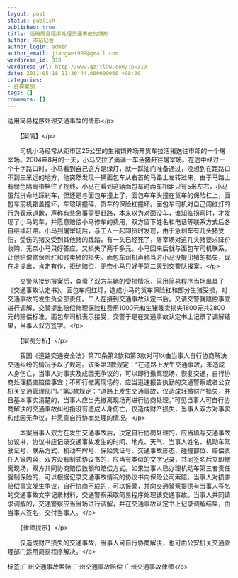 ```yaml
---
layout: post
status: publish
published: true
title: 适用简易程序处理交通事故的情形
author: 本站记者
author_login: admin
author_email: jiangwei909@gmail.com
wordpress_id: 319
wordpress_url: http://www.gzjtlaw.com/?p=319
date: 2011-05-18 21:30:44.000000000 +08:00
categories:
- 经典案例
tags: []
comments: []
---
```

<p>适用简易程序处理交通事故的情形<&#47;p><p>　　【案情】<&#47;p><p>　　司机小马经常从距市区25公里的生猪饲养场开货车拉活猪送往市郊的一个屠宰场。2004年8月的一天，小马又拉了满满一车活猪赶往屠宰场。在途中经过一个十字路口时，小马看到自己这方是绿灯，就一踩油门准备通过，没想到在距路口不到三米远的地方，他突然发现一辆面包车从右首的马路上左转过来，由于马路上有绿色隔离带档住了视线，小马在看到这辆面包车时两车相距只有5米左右，小马虽然拼命地踩刹车，但还是与面包车撞上了，面包车车头撞在货车的保险杠上，面包车前机箱盖撞坏，车玻璃撞碎，货车的保险杠撞坏。面包车司机对自己闯红灯的行为表示道歉，声称有些急事需要赶路，本来以为对面没车，谁知临拐弯时，才发现了小马的车，并愿意赔偿小马修车的费用，双方留下姓名和电话等联系方式后各自继续赶路。小马到屠宰场后，与工人一起卸货时发现，由于急刹车有几头猪受伤，受伤的猪又受到其他猪的践踏，有一头已经死了，屠宰场对这几头猪要求降价收购，无奈小马只好答应，又损失了两千多元。小马回来后就与面包车司机联系，让他赔偿修保险杠和贱卖猪的损失。面包车司机声称当时小马没提出猪的损失，现在才提出，肯定有作，拒绝赔偿，无奈小马只好于第二天到交警队报案。<&#47;p><p>　　交警队接到报案后，查看了双方车辆的受损情况，采用简易程序当场出具了《交通事故认定书》。面包车闯红灯，造成小马的货车保险杠和部分生猪受损，对交通事故的发生负全部责任。二人在接到交通事故认定书后，又请交警就赔偿事宜进行调解，交警提出赔偿修理保险杠费用1000元和生猪贱卖损失1800元共2800元的赔偿标准，面包车司机表示接受，交警于是在交通事故认定书上记录了调解结果，当事人双方签字。<&#47;p><p>　　【案例分析】<&#47;p><p>　　我国《道路交通安全法》第70条第2款和第3款对可以由当事人自行协商解决交通纠纷的情况予以了规定。该条第2款规定：&ldquo;在道路上发生交通事故，未造成人身伤亡，当事人对事实及成因无争议的，可以即行撤离现场，恢复交通，自行协商处理损害赔偿事宜；不即行撤离现场的，应当迅速报告执勤的交通警察或者公安机关交通管理部门。&rdquo;第3款规定：&ldquo;道路上发生交通事故，仅造成轻微财产损失，并且基本事实清楚的，当事人应当先撤离现场再进行协商处理。&rdquo;可见当事人可自行协商解决的交通事故纠纷指没有造成人身伤亡，仅造成财产损失，当事人双方对事实和成因无争议，并愿意自行协商处理的情况。<&#47;p><p>　　本案当事人双方在发生交通事故后，决定自行协商处理的，应当填写交通事故协议书，协议书应记录交通事故发生的时间、地点、天气、当事人姓名、机动车驾驶证号、联系方式、机动车牌号、保险凭证号、交通事故形态、碰撞部位、赔偿责任人等内容，双方没有制式协议书的，应当有类似的文字记录，共同签名后立即撤离现场，双方共同协商赔偿数额和赔偿方式。如果当事人已办理机动车第三者责任强制保险的，可以根据记录交通事故情况的协议书向保险公司索赔。当事人对损害赔偿事宜发生争议，自行协商不成的，可以报警，并向交通警察提供有当事人签名的交通事故文字记录材料，交通警察采取简易程序处理该交通事故。当事人共同请求调解的，交通警察应当当场进行调解，并在交通事故认定书上记录调解结果，由当事人签名，交付当事人。<&#47;p><p>　　【律师提示】<&#47;p><p>　　仅造成财产损失的交通事故，当事人可自行协商解决，也可由公安机关交通管理部门适用简易程序解决。<&#47;p><br&#47;><p>标签:广州交通事故索赔 广州交通事故赔偿 广州交通事故律师<&#47;p>
